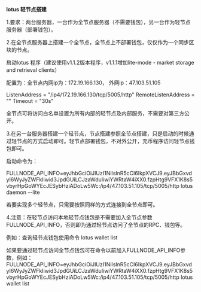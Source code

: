 **lotus 轻节点搭建**

 

1.要求：两台服务器，一台作为全节点服务器（不需要钱包），另一台作为轻节点服务器（部署钱包）。

 

2.在全节点服务器上搭建一个全节点，全节点上不部署钱包，仅仅作为一个同步区块的节点。

启动lotus 程序（建议使用v1.1.2版本程序，v1.1.1增加lite-mode - market storage and retrieval clients）

配置为：全节点内网ip为：172.19.166.130， 外网ip：47.103.51.105



  ListenAddress = "/ip4/172.19.166.130/tcp/5005/http"
  RemoteListenAddress = ""
  Timeout = "30s"



全节点可将访问白名单设置为所有内部的轻节点及内部服务，不需要对第三方公开。

 

3.在另一台服务器搭建一个轻节点，节点搭建参照全节点搭建，只是启动的时候通过轻节点的方式启动即可。轻节点部署钱包，不对外公开，充币程序访问轻节点钱包即可。

启动命令为：

FULLNODE_API_INFO=eyJhbGciOiJIUzI1NiIsInR5cCI6IkpXVCJ9.eyJBbGxvdyI6WyJyZWFkIiwid3JpdGUiLCJzaWduIiwiYWRtaW4iXX0.fzpHtg9VFX1K8s5vbyrHpGoWYEcJESybHziADoLw5Wc:/ip4/47.103.51.105/tcp/5005/http lotus daemon --lite

若要实现多个轻节点，只需要按照同样的方式连接到全节点即可。

 

 

4.注意：在轻节点访问本地轻节点钱包是不需要加入全节点参数FULLNODE_API_INFO，否则即为通过轻节点访问了全节点的RPC、钱包等。

例如：查询轻节点钱包使用命令 lotus wallet list 

如果要通过轻节点访问全节点钱包可在命令以前加入FULLNODE_API_INFO参数，例如：FULLNODE_API_INFO=eyJhbGciOiJIUzI1NiIsInR5cCI6IkpXVCJ9.eyJBbGxvdyI6WyJyZWFkIiwid3JpdGUiLCJzaWduIiwiYWRtaW4iXX0.fzpHtg9VFX1K8s5vbyrHpGoWYEcJESybHziADoLw5Wc:/ip4/47.103.51.105/tcp/5005/http lotus wallet list

 

